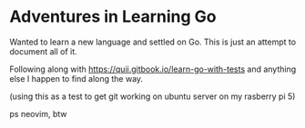 # Adventures in Learning Go

Wanted to learn a new language and settled on Go. This is just an attempt to document all of it. 

Following along with https://quii.gitbook.io/learn-go-with-tests and anything else I happen to find along the way.




(using this as a test to get git working on ubuntu server on my rasberry pi 5)


ps neovim, btw
